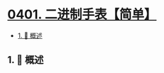 # [0401. 二进制手表【简单】](https://github.com/tnotesjs/TNotes.leetcode/tree/main/notes/0401.%20%E4%BA%8C%E8%BF%9B%E5%88%B6%E6%89%8B%E8%A1%A8%E3%80%90%E7%AE%80%E5%8D%95%E3%80%91)

<!-- region:toc -->

- [1. 📝 概述](#1--概述)

<!-- endregion:toc -->

## 1. 📝 概述
